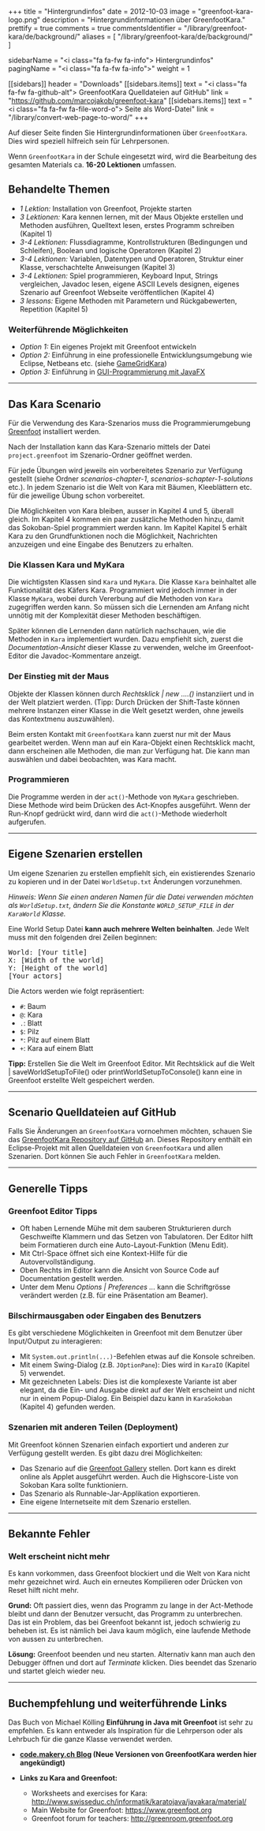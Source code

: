 +++
title = "Hintergrundinfos"
date = 2012-10-03
image = "greenfoot-kara-logo.png"
description = "Hintergrundinformationen über GreenfootKara."
prettify = true
comments = true
commentsIdentifier = "/library/greenfoot-kara/de/background/"
aliases = [ 
  "/library/greenfoot-kara/de/background/" 
]

sidebarName = "<i class=\"fa fa-fw fa-info\"></i> Hintergrundinfos"
pagingName = "<i class=\"fa fa-fw fa-info\"></i>"
weight = 1

[[sidebars]]
header = "Downloads"
[[sidebars.items]]
text = "<i class=\"fa fa-fw fa-github-alt\"></i> GreenfootKara Quelldateien auf GitHub"
link = "https://github.com/marcojakob/greenfoot-kara"
[[sidebars.items]]
text = "<i class=\"fa fa-fw fa-file-word-o\"></i> Seite als Word-Datei"
link = "/library/convert-web-page-to-word/"
+++

Auf dieser Seite finden Sie Hintergrundinformationen über `GreenfootKara`. Dies wird speziell hilfreich sein für Lehrpersonen.

Wenn `GreenfootKara` in der Schule eingesetzt wird, wird die Bearbeitung des gesamten Materials ca. **16-20 Lektionen** umfassen.


## Behandelte Themen

* *1 Lektion:* Installation von Greenfoot, Projekte starten
* *3 Lektionen:* Kara kennen lernen, mit der Maus Objekte erstellen und Methoden ausführen, Quelltext lesen, erstes Programm schreiben (Kapitel 1)
* *3-4 Lektionen:* Flussdiagramme, Kontrollstrukturen (Bedingungen und Schleifen), Boolean und logische Operatoren (Kapitel 2)
* *3-4 Lektionen:* Variablen, Datentypen und Operatoren, Struktur einer Klasse, verschachtelte Anweisungen (Kapitel 3)
* *3-4 Lektionen:* Spiel programmieren, Keyboard Input, Strings vergleichen, Javadoc lesen, eigene ASCII Levels designen, eigenes Szenario auf Greenfoot Webseite veröffentlichen (Kapitel 4)
* *3 lessons:* Eigene Methoden mit Parametern und Rückgabewerten, Repetition (Kapitel 5)


### Weiterführende Möglichkeiten

* *Option 1:* Ein eigenes Projekt mit Greenfoot entwickeln
* *Option 2:* Einführung in eine professionelle Entwicklungsumgebung wie Eclipse, Netbeans etc. (siehe [GameGridKara](/library/gamegrid-kara/de/))
* *Option 3:* Einführung in [GUI-Programmierung mit JavaFX](/library/javafx-tutorial/)


* * *

## Das Kara Scenario

Für die Verwendung des Kara-Szenarios muss die Programmierumgebung [Greenfoot](https://www.greenfoot.org) installiert werden.

Nach der Installation kann das Kara-Szenario mittels der Datei `project.greenfoot` im Szenario-Ordner geöffnet werden. 

Für jede Übungen wird jeweils ein vorbereitetes Szenario zur Verfügung gestellt (siehe Ordner *scenarios-chapter-1*, *scenarios-schapter-1-solutions* etc.). In jedem Szenario ist die Welt von Kara mit Bäumen, Kleeblättern etc. für die jeweilige Übung schon vorbereitet.

Die Möglichkeiten von Kara bleiben, ausser in Kapitel 4 und 5, überall gleich. Im Kapitel 4 kommen ein paar zusätzliche Methoden hinzu, damit das Sokoban-Spiel programmiert werden kann. Im Kapitel Kapitel 5 erhält Kara zu den Grundfunktionen noch die Möglichkeit, Nachrichten anzuzeigen und eine Eingabe des Benutzers zu erhalten.


### Die Klassen Kara und MyKara

Die wichtigsten Klassen sind `Kara` und `MyKara`. Die Klasse `Kara` beinhaltet alle Funktionalität des Käfers Kara. Programmiert wird jedoch immer in der Klasse `MyKara`, wobei durch Vererbung auf die Methoden von `Kara` zugegriffen werden kann. So müssen sich die Lernenden am Anfang nicht unnötig mit der Komplexität dieser Methoden beschäftigen.

Später können die Lernenden dann natürlich nachschauen, wie die Methoden in `Kara` implementiert wurden.
Dazu empfiehlt sich, zuerst die *Documentation-Ansicht* dieser Klasse zu verwenden, welche im Greenfoot-
Editor die Javadoc-Kommentare anzeigt.


### Der Einstieg mit der Maus

Objekte der Klassen können durch *Rechtsklick | new ....()* instanziiert und in der Welt platziert werden. (Tipp: Durch Drücken der Shift-Taste können mehrere Instanzen einer Klasse in die Welt gesetzt werden, ohne jeweils das Kontextmenu auszuwählen).

Beim ersten Kontakt mit `GreenfootKara` kann zuerst nur mit der Maus gearbeitet werden. Wenn man auf ein
Kara-Objekt einen Rechtsklick macht, dann erscheinen alle Methoden, die man zur Verfügung hat. Die kann
man auswählen und dabei beobachten, was Kara macht.


### Programmieren

Die Programme werden in der `act()`-Methode von `MyKara` geschrieben. Diese Methode wird beim Drücken
des Act-Knopfes ausgeführt. Wenn der Run-Knopf gedrückt wird, dann wird die `act()`-Methode wiederholt
aufgerufen.


* * *

## Eigene Szenarien erstellen

Um eigene Szenarien zu erstellen empfiehlt sich, ein existierendes Szenario zu kopieren und in der Datei `WorldSetup.txt` Änderungen vorzunehmen.


*Hinweis: Wenn Sie einen anderen Namen für die Datei verwenden möchten als `WorldSetup.txt`, ändern Sie die Konstante `WORLD_SETUP_FILE` in der `KaraWorld` Klasse.*

Eine World Setup Datei **kann auch mehrere Welten beinhalten**. Jede Welt muss mit den folgenden drei Zeilen beginnen:

<pre class="prettyprint">
World: [Your title]
X: [Width of the world]
Y: [Height of the world]
[Your actors]
</pre>

Die Actors werden wie folgt repräsentiert:

* `#`: Baum
* `@`: Kara
* `.`: Blatt
* `$`: Pilz
* `*`: Pilz auf einem Blatt
* `+`: Kara auf einem Blatt

**Tipp:** Erstellen Sie die Welt im Greenfoot Editor. Mit Rechtsklick auf die Welt | saveWorldSetupToFile() oder printWorldSetupToConsole() kann eine in Greenfoot erstellte Welt gespeichert werden.


* * *

## Scenario Quelldateien auf GitHub

Falls Sie Änderungen an `GreenfootKara` vornoehmen möchten, schauen Sie das [GreenfootKara Repository auf GitHub](https://github.com/marcojakob/greenfoot-kara) an. Dieses Repository enthält ein Eclipse-Projekt mit allen Quelldateien von `GreenfootKara` und allen Szenarien. Dort können Sie auch Fehler in `GreenfootKara` melden. 


* * * 

## Generelle Tipps

### Greenfoot Editor Tipps

* Oft haben Lernende Mühe mit dem sauberen Strukturieren durch Geschweifte Klammern und das Setzen
von Tabulatoren. Der Editor hilft beim Formatieren durch eine Auto-Layout-Funktion (Menu Edit).
* Mit Ctrl-Space öffnet sich eine Kontext-Hilfe für die Autovervollständigung.
* Oben Rechts im Editor kann die Ansicht von Source Code auf Documentation gestellt werden.
* Unter dem Menu *Options | Preferences ...* kann die Schriftgrösse verändert werden (z.B. für eine Präsentation am Beamer).


### Bilschirmausgaben oder Eingaben des Benutzers

Es gibt verschiedene Möglichkeiten in Greenfoot mit dem Benutzer über Input/Output zu interagieren:

* Mit `System.out.println(...)`-Befehlen etwas auf die Konsole schreiben.
* Mit einem Swing-Dialog (z.B. `JOptionPane`): Dies wird in `KaraIO` (Kapitel 5) verwendet.
* Mit gezeichneten Labels: Dies ist die komplexeste Variante ist aber elegant, da die Ein- und Ausgabe direkt auf der Welt erscheint und nicht nur in einem Popup-Dialog. Ein Beispiel dazu kann in `KaraSokoban` (Kapitel 4) gefunden werden.


### Szenarien mit anderen Teilen (Deployment)

Mit Greenfoot können Szenarien einfach exportiert und anderen zur Verfügung gestellt werden. Es gibt
dazu drei Möglichkeiten:

* Das Szenario auf die [Greenfoot Gallery](https://www.greenfoot.org/scenarios) stellen. Dort kann es direkt online als Applet ausgeführt werden. Auch die Highscore-Liste von Sokoban Kara sollte funktioniern.
* Das Szenario als Runnable-Jar-Applikation exportieren.
* Eine eigene Internetseite mit dem Szenario erstellen.


* * * 

## Bekannte Fehler

### Welt erscheint nicht mehr

Es kann vorkommen, dass Greenfoot blockiert und die Welt von Kara nicht mehr gezeichnet wird. Auch ein
erneutes Kompilieren oder Drücken von Reset hilft nicht mehr.

**Grund:** Oft passiert dies, wenn das Programm zu lange in der Act-Methode bleibt und dann der Benutzer versucht, das Programm zu unterbrechen. Das ist ein Problem, das bei Greenfoot bekannt ist, jedoch schwierig zu beheben ist. Es ist nämlich bei Java kaum möglich, eine laufende Methode von aussen zu unterbrechen.

**Lösung:** Greenfoot beenden und neu starten. Alternativ kann man auch den Debugger öffnen und dort auf
*Terminate* klicken. Dies beendet das Szenario und startet gleich wieder neu.


* * * 

## Buchempfehlung und weiterführende Links

Das Buch von Michael Kölling **Einführung in Java mit Greenfoot** ist sehr zu empfehlen. Es kann entweder als Inspiration für die Lehrperson oder als Lehrbuch für die ganze Klasse verwendet werden.

* **[code.makery.ch Blog](/blog/) (Neue Versionen von GreenfootKara werden hier angekündigt)**

* **Links zu Kara and Greenfoot:**
  * Worksheets and exercises for Kara: http://www.swisseduc.ch/informatik/karatojava/javakara/material/
  * Main Website for Greenfoot: https://www.greenfoot.org
  * Greenfoot forum for teachers: http://greenroom.greenfoot.org





